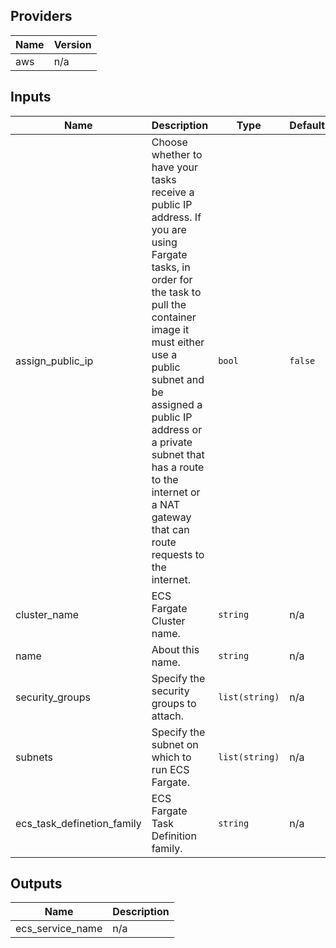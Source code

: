 ## Providers

| Name | Version |
|------|---------|
| aws | n/a |

## Inputs

| Name | Description | Type | Default | Required |
|------|-------------|------|---------|:-----:|
| assign\_public\_ip | Choose whether to have your tasks receive a public IP address. If you are using Fargate tasks, in order for the task to pull the container image it must either use a public subnet and be assigned a public IP address or a private subnet that has a route to the internet or a NAT gateway that can route requests to the internet. | `bool` | `false` | no |
| cluster\_name | ECS Fargate Cluster name. | `string` | n/a | yes |
| name | About this name. | `string` | n/a | yes |
| security\_groups | Specify the security groups to attach. | `list(string)` | n/a | yes |
| subnets | Specify the subnet on which to run ECS Fargate. | `list(string)` | n/a | yes |
| ecs\_task\_definetion\_family | ECS Fargate Task Definition family. | `string` | n/a | yes |

## Outputs

| Name | Description |
|------|-------------|
| ecs\_service\_name | n/a |


